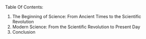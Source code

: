 Table Of Contents:

1. The Beginning of Science: From Ancient Times to the Scientific Revolution
2. Modern Science: From the Scientific Revolution to Present Day
3. Conclusion